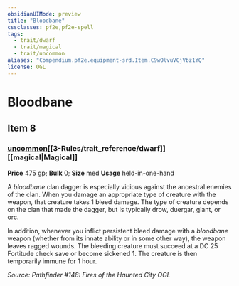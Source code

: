 ```yaml
---
obsidianUIMode: preview
title: "Bloodbane"
cssclasses: pf2e,pf2e-spell
tags:
  - trait/dwarf
  - trait/magical
  - trait/uncommon
aliases: "Compendium.pf2e.equipment-srd.Item.C9wOlvuVCjVbz1YQ"
license: OGL
---
```

# Bloodbane
## Item 8
### [uncommon](uncommon.md "Uncommon Rarity Trait")[[3-Rules/trait_reference/dwarf]][[magical|Magical]]


**Price** 475 gp; 
**Bulk** 0; **Size** med
**Usage** held-in-one-hand

A _bloodbane_ clan dagger is especially vicious against the ancestral enemies of the clan. When you damage an appropriate type of creature with the weapon, that creature takes 1 bleed damage. The type of creature depends on the clan that made the dagger, but is typically drow, duergar, giant, or orc.

In addition, whenever you inflict persistent bleed damage with a _bloodbane_ weapon (whether from its innate ability or in some other way), the weapon leaves ragged wounds. The bleeding creature must succeed at a DC 25 Fortitude check save or become sickened 1. The creature is then temporarily immune for 1 hour.

*Source: Pathfinder #148: Fires of the Haunted City*
*OGL*